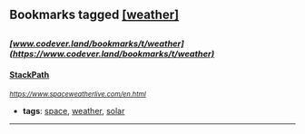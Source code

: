 ## Bookmarks tagged [[weather]](https://www.codever.land/search?q=[weather])

_<sup><sup>[www.codever.land/bookmarks/t/weather](https://www.codever.land/bookmarks/t/weather)</sup></sup>_
---
#### [StackPath](https://www.spaceweatherlive.com/en.html)
_<sup>https://www.spaceweatherlive.com/en.html</sup>_

* **tags**: [space](../tagged/space.md), [weather](../tagged/weather.md), [solar](../tagged/solar.md)
---
